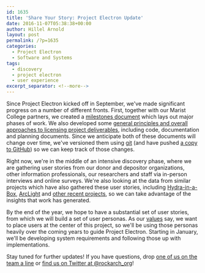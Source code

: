 ```yaml
---
id: 1635
title: 'Share Your Story: Project Electron Update'
date: 2016-11-07T05:38:38+00:00
author: Hillel Arnold
layout: post
permalink: /?p=1635
categories:
  - Project Electron
  - Software and Systems
tags:
  - discovery
  - project electron
  - user experience
excerpt_separator: <!--more-->
---
```

Since Project Electron kicked off in September, we've made significant progress on a number of different fronts. First, together with our Marist College partners, we created a [milestones document](https://github.com/RockefellerArchiveCenter/project_electron/blob/master/docs/Milestones.md) which lays out major phases of work. We also developed some [general principles and overall approaches to licensing project deliverables](https://github.com/RockefellerArchiveCenter/project_electron/blob/master/docs/Licensing_Plan.md), including code, documentation and planning documents. Since we anticipate both of these documents will change over time, we've versioned them using [git](https://git-scm.com/) (and have pushed [a copy to GitHub](https://github.com/RockefellerArchiveCenter/project_electron/tree/master/docs)) so we can keep track of those changes.<!--more-->

Right now, we're in the middle of an intensive discovery phase, where we are gathering user stories from our donor and depositor organizations, other information professionals, our researchers and staff via in-person interviews and online surveys. We're also looking at the data from similar projects which have also gathered these user stories, including [Hydra-in-a-Box](https://wiki.duraspace.org/display/hydra/Hydra-in-a-Box+Design+Documents), [ArcLight](https://wiki.duraspace.org/display/hydra/ArcLight+Design+Process) and [other recent projects](https://wiki.duraspace.org/display/hydra/IR+and+DAMS+Requirements+Sources), so we can take advantage of the insights that work has generated.

By the end of the year, we hope to have a substantial set of user stories, from which we will build a set of user personas. As our [values](http://projectelectron.rockarch.org/) say, we want to place users at the center of this project, so we'll be using those personas heavily over the coming years to guide Project Electron. Starting in January, we'll be developing system requirements and following those up with implementations.

Stay tuned for further updates! If you have questions, drop [one of us on the team a line](http://rockarch.org/about/staff.php) or [find us on Twitter at @rockarch_org](https://twitter.com/rockarch_org)!

